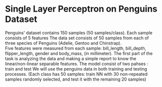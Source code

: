 # Single Layer Perceptron on Penguins Dataset 
Penguins' dataset contains 150 samples (50 samples/class). Each sample consists of 5 features
The data set consists of 50 samples from each of three species of Penguins (Adelie, Gentoo and Chinstrap).
Five features were measured from each sample: bill_length, bill_depth, flipper_length, gender and body_mass, (in millimeter).
The first part of the task is analyzing the data and making a simple report to know the linear/non-linear separable features.
The model consist of two pahses : train and test
We will use the penguins data in both training and testing processes.
(Each class has 50 samples: train NN with 30 non-repeated samples randomly selected, and test it with the remaining 20 samples)
